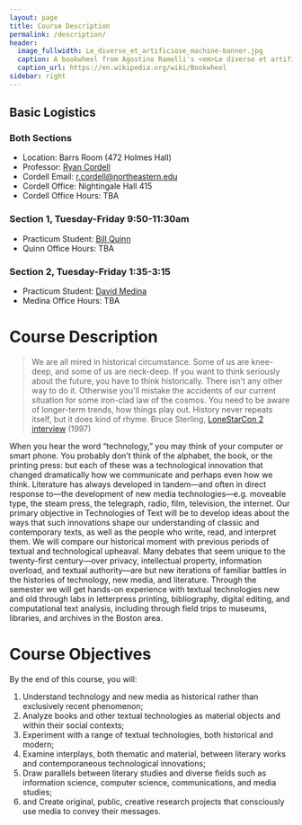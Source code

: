```yaml
---
layout: page
title: Course Description
permalink: /description/
header:
  image_fullwidth: Le_diverse_et_artificiose_machine-banner.jpg
  caption: A bookwheel from Agostino Ramelli's <em>Le diverse et artifiose machine</em> (1588), via Wikipedia
  caption_url: https://en.wikipedia.org/wiki/Bookwheel
sidebar: right
---
```


## Basic Logistics

### Both Sections
+ Location: Barrs Room (472 Holmes Hall)
+ Professor: [Ryan Cordell](http://ryancordell.org)
+ Cordell Email: [r.cordell@northeastern.edu](mailto:r.cordell@northeastern.edu) 
+ Cordell Office: Nightingale Hall 415
+ Cordell Office Hours: TBA

### Section 1, Tuesday-Friday 9:50-11:30am
+ Practicum Student: [Bill Quinn](mailto:quinn.wi@husky.neu.edu)
+ Quinn Office Hours: TBA

### Section 2, Tuesday-Friday 1:35-3:15
+ Practicum Student: [David Medina](mailto:medina.d@husky.neu.edu)
+ Medina Office Hours: TBA


# Course Description

> We are all mired in historical circumstance. Some of us are knee-deep, and some of us are neck-deep. If you want to think seriously about the future, you have to think historically. There isn't any other way to do it. Otherwise you'll mistake the accidents of our current situation for some iron-clad law of the cosmos. You need to be aware of longer-term trends, how things play out. History never repeats itself, but it does kind of rhyme.
> Bruce Sterling, [LoneStarCon 2 interview](https://www.sfsite.com/09a/bru16.htm) (1997)

When you hear the word “technology,” you may think of your computer or smart phone. You probably don’t think of the alphabet, the book, or the printing press: but each of these was a technological innovation that changed dramatically how we communicate and perhaps even how we think. Literature has always developed in tandem—and often in direct response to—the development of new media technologies—e.g. moveable type, the steam press, the telegraph, radio, film, television, the internet. Our primary objective in Technologies of Text will be to develop ideas about the ways that such innovations shape our understanding of classic and contemporary texts, as well as the people who write, read, and interpret them. We will compare our historical moment with previous periods of textual and technological upheaval. Many debates that seem unique to the twenty-first century—over privacy, intellectual property, information overload, and textual authority—are but new iterations of familiar battles in the histories of technology, new media, and literature. Through the semester we will get hands-on experience with textual technologies new and old through labs in letterpress printing, bibliography, digital editing, and computational text analysis, including through field trips to museums, libraries, and archives in the Boston area.

# Course Objectives

By the end of this course, you will:

1. Understand technology and new media as historical rather than exclusively recent phenomenon;
2. Analyze books and other textual technologies as material objects and within their social contexts;
3. Experiment with a range of textual technologies, both historical and modern;
4. Examine interplays, both thematic and material, between literary works and contemporaneous technological innovations;
5. Draw parallels between literary studies and diverse fields such as information science, computer science, communications, and media studies;
6. and Create original, public, creative research projects that consciously use media to convey their messages. 